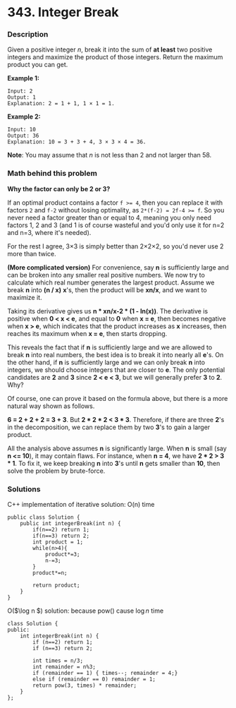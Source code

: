 # 343. Integer Break

### Description

Given a positive integer *n*, break it into the sum of **at least** two positive integers and maximize the product of those integers. Return the maximum product you can get.

**Example 1:**

```
Input: 2
Output: 1
Explanation: 2 = 1 + 1, 1 × 1 = 1.
```

**Example 2:**

```
Input: 10
Output: 36
Explanation: 10 = 3 + 3 + 4, 3 × 3 × 4 = 36.
```

**Note**: You may assume that *n* is not less than 2 and not larger than 58.

### Math behind this problem

**Why the factor can only be 2 or 3?**

If an optimal product contains a factor `f >= 4`, then you can replace it with factors `2` and `f-2` without losing optimality, as `2*(f-2) = 2f-4 >= f`. So you never need a factor greater than or equal to 4, meaning you only need factors 1, 2 and 3 (and 1 is of course wasteful and you'd only use it for n=2 and n=3, where it's needed).

For the rest I agree, 3$\times$3 is simply better than 2$\times$2$\times$2, so you'd never use 2 more than twice.

**(More complicated version)** For convenience, say **n** is sufficiently large and can be broken into any smaller real positive numbers. We now try to calculate which real number generates the largest product.
Assume we break **n** into **(n / x)** **x**'s, then the product will be **xn/x**, and we want to maximize it.

Taking its derivative gives us **n \* xn/x-2 \* (1 - ln(x))**.
The derivative is positive when **0 < x < e**, and equal to **0** when **x = e**, then becomes negative when **x > e**,
which indicates that the product increases as **x** increases, then reaches its maximum when **x = e**, then starts dropping.

This reveals the fact that if **n** is sufficiently large and we are allowed to break **n** into real numbers,
the best idea is to break it into nearly all **e**'s.
On the other hand, if **n** is sufficiently large and we can only break **n** into integers, we should choose integers that are closer to **e**.
The only potential candidates are **2** and **3** since **2 < e < 3**, but we will generally prefer **3** to **2**. Why?

Of course, one can prove it based on the formula above, but there is a more natural way shown as follows.

**6 = 2 + 2 + 2 = 3 + 3**. But **2 \* 2 \* 2 < 3 \* 3**.
Therefore, if there are three **2**'s in the decomposition, we can replace them by two **3**'s to gain a larger product.

All the analysis above assumes **n** is significantly large. When **n** is small (say **n <= 10**), it may contain flaws.
For instance, when **n = 4**, we have **2 \* 2 > 3 \* 1**.
To fix it, we keep breaking **n** into **3**'s until **n** gets smaller than **10**, then solve the problem by brute-force.

### Solutions

C++ implementation of iterative solution: O(n) time

```
public class Solution {
    public int integerBreak(int n) {
        if(n==2) return 1;
        if(n==3) return 2;
        int product = 1;
        while(n>4){
            product*=3;
            n-=3;
        }
        product*=n;
        
        return product;
    }
}
```

O($\log n $) solution: because pow() cause $\log n$ time

```
class Solution {
public:
    int integerBreak(int n) {
        if (n==2) return 1;
        if (n==3) return 2;
        
        int times = n/3;
        int remainder = n%3;
        if (remainder == 1) { times--; remainder = 4;}
        else if (remainder == 0) remainder = 1;
        return pow(3, times) * remainder;
    }
};
```

